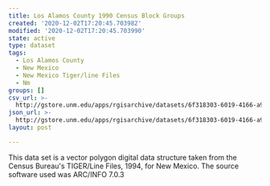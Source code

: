 ```yaml
---
title: Los Alamos County 1990 Census Block Groups
created: '2020-12-02T17:20:45.703982'
modified: '2020-12-02T17:20:45.703990'
state: active
type: dataset
tags:
  - Los Alamos County
  - New Mexico
  - New Mexico Tiger/line Files
  - Nm
groups: []
csv_url: >-
  http://gstore.unm.edu/apps/rgisarchive/datasets/6f318303-6019-4166-a9c8-08a0ff6aa620/tlf428shp.derived.csv
json_url: >-
  http://gstore.unm.edu/apps/rgisarchive/datasets/6f318303-6019-4166-a9c8-08a0ff6aa620/tlf428shp.derived.json
layout: post

---
```

This data set is a vector polygon digital data structure taken from the Census
				Bureau's TIGER/Line Files, 1994, for New Mexico. The source software used was
				ARC/INFO 7.0.3
